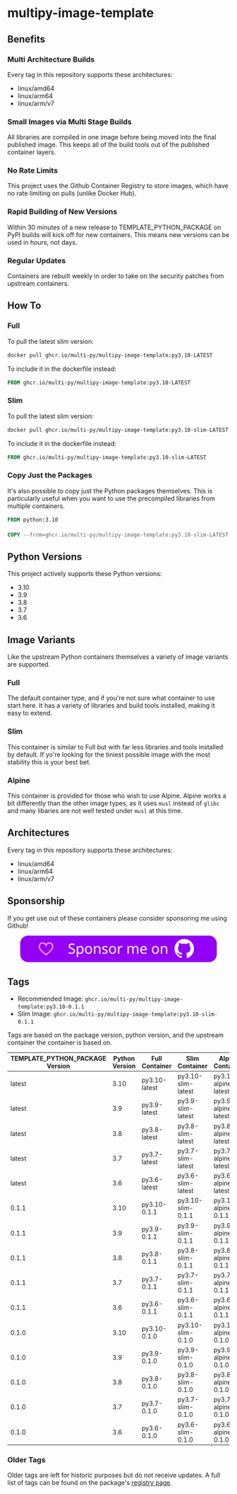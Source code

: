 # multipy-image-template

<!--ts-->
<!--te-->

## Benefits

### Multi Architecture Builds

Every tag in this repository supports these architectures:

* linux/amd64
* linux/arm64
* linux/arm/v7


### Small Images via Multi Stage Builds

All libraries are compiled in one image before being moved into the final published image. This keeps all of the build tools out of the published container layers.

### No Rate Limits

This project uses the Github Container Registry to store images, which have no rate limiting on pulls (unlike Docker Hub).

### Rapid Building of New Versions

Within 30 minutes of a new release to TEMPLATE_PYTHON_PACKAGE on PyPI builds will kick off for new containers. This means new versions can be used in hours, not days.

### Regular Updates

Containers are rebuilt weekly in order to take on the security patches from upstream containers.

## How To

### Full

To pull the latest slim version:

```bash
docker pull ghcr.io/multi-py/multipy-image-template:py3.10-LATEST
```

To include it in the dockerfile instead:

```dockerfile
FROM ghcr.io/multi-py/multipy-image-template:py3.10-LATEST
```

### Slim

To pull the latest slim version:

```bash
docker pull ghcr.io/multi-py/multipy-image-template:py3.10-slim-LATEST
```

To include it in the dockerfile instead:

```dockerfile
FROM ghcr.io/multi-py/multipy-image-template:py3.10-slim-LATEST
```

### Copy Just the Packages

It's also possible to copy just the Python packages themselves. This is particularly useful when you want to use the precompiled libraries from multiple containers.

```dockerfile
FROM python:3.10

COPY --from=ghcr.io/multi-py/multipy-image-template:py3.10-slim-LATEST /usr/local/lib/python3.10/site-packages/* /usr/local/lib/python3.10/site-packages/
```



## Python Versions

This project actively supports these Python versions:

* 3.10
* 3.9
* 3.8
* 3.7
* 3.6


## Image Variants

Like the upstream Python containers themselves a variety of image variants are supported.


### Full

The default container type, and if you're not sure what container to use start here. It has a variety of libraries and build tools installed, making it easy to extend.



### Slim

This container is similar to Full but with far less libraries and tools installed by default. If yo're looking for the tiniest possible image with the most stability this is your best bet.



### Alpine

This container is provided for those who wish to use Alpine. Alpine works a bit differently than the other image types, as it uses `musl` instead of `glibc` and many libaries are not well tested under `musl` at this time.



## Architectures

Every tag in this repository supports these architectures:

* linux/amd64
* linux/arm64
* linux/arm/v7


## Sponsorship

If you get use out of these containers please consider sponsoring me using Github!
<center>

[![Github Sponsorship](https://raw.githubusercontent.com/mechPenSketch/mechPenSketch/master/img/github_sponsor_btn.svg)](https://github.com/sponsors/tedivm)

</center>

## Tags

* Recommended Image: `ghcr.io/multi-py/multipy-image-template:py3.10-0.1.1`
* Slim Image: `ghcr.io/multi-py/multipy-image-template:py3.10-slim-0.1.1`

Tags are based on the package version, python version, and the upstream container the container is based on.

| TEMPLATE_PYTHON_PACKAGE Version | Python Version | Full Container | Slim Container | Alpine Container |
|-----------------------|----------------|----------------|----------------|------------------|
| latest | 3.10 | py3.10-latest | py3.10-slim-latest | py3.10-alpine-latest |
| latest | 3.9 | py3.9-latest | py3.9-slim-latest | py3.9-alpine-latest |
| latest | 3.8 | py3.8-latest | py3.8-slim-latest | py3.8-alpine-latest |
| latest | 3.7 | py3.7-latest | py3.7-slim-latest | py3.7-alpine-latest |
| latest | 3.6 | py3.6-latest | py3.6-slim-latest | py3.6-alpine-latest |
| 0.1.1 | 3.10 | py3.10-0.1.1 | py3.10-slim-0.1.1 | py3.10-alpine-0.1.1 |
| 0.1.1 | 3.9 | py3.9-0.1.1 | py3.9-slim-0.1.1 | py3.9-alpine-0.1.1 |
| 0.1.1 | 3.8 | py3.8-0.1.1 | py3.8-slim-0.1.1 | py3.8-alpine-0.1.1 |
| 0.1.1 | 3.7 | py3.7-0.1.1 | py3.7-slim-0.1.1 | py3.7-alpine-0.1.1 |
| 0.1.1 | 3.6 | py3.6-0.1.1 | py3.6-slim-0.1.1 | py3.6-alpine-0.1.1 |
| 0.1.0 | 3.10 | py3.10-0.1.0 | py3.10-slim-0.1.0 | py3.10-alpine-0.1.0 |
| 0.1.0 | 3.9 | py3.9-0.1.0 | py3.9-slim-0.1.0 | py3.9-alpine-0.1.0 |
| 0.1.0 | 3.8 | py3.8-0.1.0 | py3.8-slim-0.1.0 | py3.8-alpine-0.1.0 |
| 0.1.0 | 3.7 | py3.7-0.1.0 | py3.7-slim-0.1.0 | py3.7-alpine-0.1.0 |
| 0.1.0 | 3.6 | py3.6-0.1.0 | py3.6-slim-0.1.0 | py3.6-alpine-0.1.0 |


### Older Tags

Older tags are left for historic purposes but do not receive updates. A full list of tags can be found on the package's [registry page](https://github.com/multi-py/multipy-image-template/pkgs/container/multipy-image-template).


